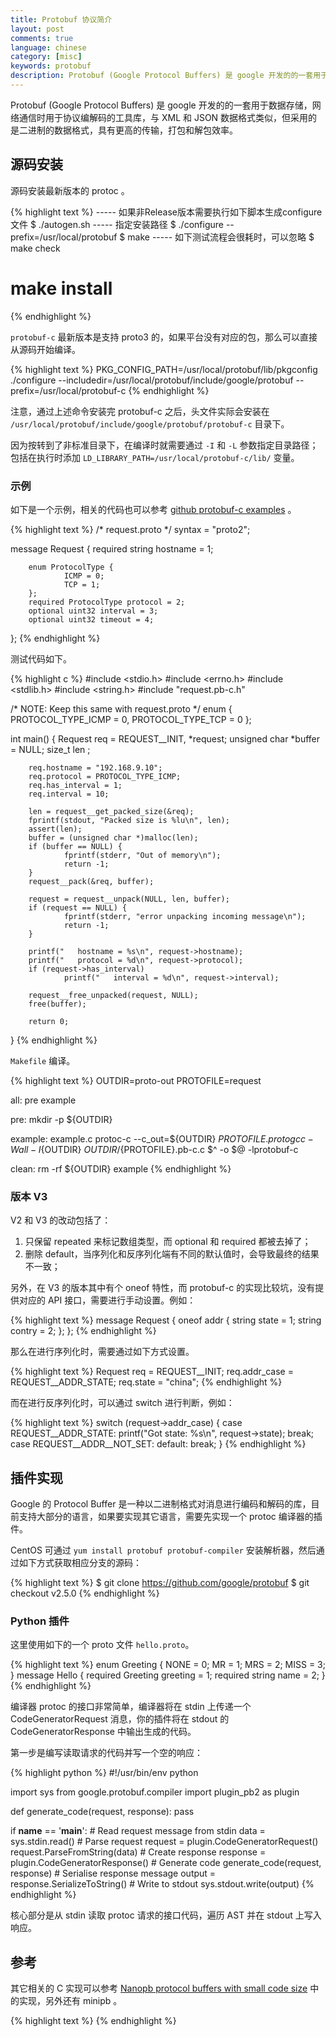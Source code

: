 ```yaml
---
title: Protobuf 协议简介
layout: post
comments: true
language: chinese
category: [misc]
keywords: protobuf
description: Protobuf (Google Protocol Buffers) 是 google 开发的的一套用于数据存储，网络通信时用于协议编解码的工具库，与 XML 和 JSON 数据格式类似，但采用的是二进制的数据格式，具有更高的传输，打包和解包效率。
---
```


Protobuf (Google Protocol Buffers) 是 google 开发的的一套用于数据存储，网络通信时用于协议编解码的工具库，与 XML 和 JSON 数据格式类似，但采用的是二进制的数据格式，具有更高的传输，打包和解包效率。

<!-- more -->

## 源码安装

源码安装最新版本的 protoc 。

{% highlight text %}
----- 如果非Release版本需要执行如下脚本生成configure文件
$ ./autogen.sh
----- 指定安装路径
$ ./configure --prefix=/usr/local/protobuf
$ make
----- 如下测试流程会很耗时，可以忽略
$ make check
# make install
{% endhighlight %}

`protobuf-c` 最新版本是支持 proto3 的，如果平台没有对应的包，那么可以直接从源码开始编译。

{% highlight text %}
PKG_CONFIG_PATH=/usr/local/protobuf/lib/pkgconfig \
./configure --includedir=/usr/local/protobuf/include/google/protobuf --prefix=/usr/local/protobuf-c
{% endhighlight %}

注意，通过上述命令安装完 protobuf-c 之后，头文件实际会安装在 `/usr/local/protobuf/include/google/protobuf/protobuf-c` 目录下。

因为按转到了非标准目录下，在编译时就需要通过 `-I` 和 `-L` 参数指定目录路径；包括在执行时添加 `LD_LIBRARY_PATH=/usr/local/protobuf-c/lib/` 变量。


### 示例

如下是一个示例，相关的代码也可以参考 [github protobuf-c examples](https://github.com/protobuf-c/protobuf-c/wiki/Examples) 。

{% highlight text %}
/* request.proto */
syntax = "proto2";

message Request {
        required string hostname = 1;

        enum ProtocolType {
                ICMP = 0;
                TCP = 1;
        };
        required ProtocolType protocol = 2;
        optional uint32 interval = 3;
        optional uint32 timeout = 4;
};
{% endhighlight %}

测试代码如下。

{% highlight c %}
#include <stdio.h>
#include <errno.h>
#include <stdlib.h>
#include <string.h>
#include "request.pb-c.h"

/* NOTE: Keep this same with request.proto */
enum {
        PROTOCOL_TYPE_ICMP = 0,
        PROTOCOL_TYPE_TCP  = 0
};

int main()
{
        Request req = REQUEST__INIT, *request;
        unsigned char *buffer = NULL;
        size_t len ;

        req.hostname = "192.168.9.10";
        req.protocol = PROTOCOL_TYPE_ICMP;
        req.has_interval = 1;
        req.interval = 10;

        len = request__get_packed_size(&req);
        fprintf(stdout, "Packed size is %lu\n", len);
        assert(len);
        buffer = (unsigned char *)malloc(len);
        if (buffer == NULL) {
                fprintf(stderr, "Out of memory\n");
                return -1;
        }
        request__pack(&req, buffer);

        request = request__unpack(NULL, len, buffer);
        if (request == NULL) {
                fprintf(stderr, "error unpacking incoming message\n");
                return -1;
        }

        printf("   hostname = %s\n", request->hostname);
        printf("   protocol = %d\n", request->protocol);
        if (request->has_interval)
                printf("   interval = %d\n", request->interval);

        request__free_unpacked(request, NULL);
        free(buffer);

        return 0;
}
{% endhighlight %}

`Makefile` 编译。

{% highlight text %}
OUTDIR=proto-out
PROTOFILE=request

all: pre example

pre:
        mkdir -p ${OUTDIR}

example: example.c
        protoc-c --c_out=${OUTDIR} ${PROTOFILE}.proto
        gcc -Wall -I${OUTDIR} ${OUTDIR}/${PROTOFILE}.pb-c.c $^ -o $@ -lprotobuf-c

clean:
        rm -rf ${OUTDIR} example
{% endhighlight %}

### 版本 V3

V2 和 V3 的改动包括了：

1. 只保留 repeated 来标记数组类型，而 optional 和 required 都被去掉了；
2. 删除 default，当序列化和反序列化端有不同的默认值时，会导致最终的结果不一致；

另外，在 V3 的版本其中有个 oneof 特性，而 protobuf-c 的实现比较坑，没有提供对应的 API 接口，需要进行手动设置。例如：

{% highlight text %}
message Request {
	oneof addr {
		string state = 1;
		string contry = 2;
	};
};
{% endhighlight %}

那么在进行序列化时，需要通过如下方式设置。

{% highlight text %}
Request req = REQUEST__INIT;
req.addr_case = REQUEST__ADDR_STATE;
req.state = "china";
{% endhighlight %}

而在进行反序列化时，可以通过 switch 进行判断，例如：

{% highlight text %}
switch (request->addr_case) {
case REQUEST__ADDR_STATE:
	printf("Got state: %s\n", request->state);
	break;
case REQUEST__ADDR__NOT_SET:
default:
	break;
}
{% endhighlight %}

## 插件实现

Google 的 Protocol Buffer 是一种以二进制格式对消息进行编码和解码的库，目前支持大部分的语言，如果要实现其它语言，需要先实现一个 protoc 编译器的插件。

CentOS 可通过 `yum install protobuf protobuf-compiler` 安装解析器，然后通过如下方式获取相应分支的源码：

{% highlight text %}
$ git clone https://github.com/google/protobuf
$ git checkout v2.5.0
{% endhighlight %}

### Python 插件

这里使用如下的一个 proto 文件 `hello.proto`。

{% highlight text %}
enum Greeting {
	NONE = 0;
	MR = 1;
	MRS = 2;
	MISS = 3;
}
message Hello {
	required Greeting greeting = 1;
	required string name = 2;
}
{% endhighlight %}

编译器 protoc 的接口非常简单，编译器将在 stdin 上传递一个 CodeGeneratorRequest 消息，你的插件将在 stdout 的 CodeGeneratorResponse 中输出生成的代码。

第一步是编写读取请求的代码并写一个空的响应：

{% highlight python %}
#!/usr/bin/env python

import sys
from google.protobuf.compiler import plugin_pb2 as plugin

def generate_code(request, response):
    pass

if __name__ == '__main__':
    # Read request message from stdin
    data = sys.stdin.read()
    # Parse request
    request = plugin.CodeGeneratorRequest()
    request.ParseFromString(data)
    # Create response
    response = plugin.CodeGeneratorResponse()
    # Generate code
    generate_code(request, response)
    # Serialise response message
    output = response.SerializeToString()
    # Write to stdout
    sys.stdout.write(output)
{% endhighlight %}

<!--
编译器 protoc 遵循关于插件名称的命名约定，可以在 PATH 中将代码保存在名为 protoc-gen-custom 的文件中，或使用你喜欢的任何名称保存，并将插件的名称和路径传递给 `--plugin` 命令行选项。


让我们修改 generate_code() 函数来生成 .proto 文件的JSON表示。在这篇文章中，根据之前我们定义的proto文件内容，首先我们需要一个遍历AST并返回所有枚举，消息和嵌套类型的函数：

def traverse(proto_file):
    def _traverse(package, items):
        for item in items:
            yield item, package
            if isinstance(item, DescriptorProto):
                for enum in item.enum_type:
                    yield enum, package
                for nested in item.nested_type:
                    nested_package = package + item.name
                    for nested_item in _traverse(nested, nested_package):
                        yield nested_item, nested_package
    return itertools.chain(
        _traverse(proto_file.package, proto_file.enum_type),
        _traverse(proto_file.package, proto_file.message_type),
    )

现在 generate_code() 代码如下所示：

import itertools
import json
from google.protobuf.descriptor_pb2 import DescriptorProto, EnumDescriptorProto
def generate_code(request, response):
    for proto_file in request.proto_file:
        output = []
        # Parse request
        for item, package in traverse(proto_file):
            data = {
                'package': proto_file.package or '&lt;root&gt;',
                'filename': proto_file.name,
                'name': item.name,
            }
            if isinstance(item, DescriptorProto):
                data.update({
                    'type': 'Message',
                    'properties': [{'name': f.name, 'type': int(f.type)}
                                   for f in item.field]
                })
            elif isinstance(item, EnumDescriptorProto):
                data.update({
                    'type': 'Enum',
                    'values': [{'name': v.name, 'value': v.number}
                               for v in item.value]
                })
            output.append(data)
        # Fill response
        f = response.file.add()
        f.name = proto_file.name + '.json'
        f.content = json.dumps(output, indent=2)

对于 protoc 请求中的每个 .proto 文件，我们遍历所有项目（枚举，消息和嵌套类型），并在字典中写入一些信息。然后，我们向 protoc 的响应中添加一个新文件，我们设置文件名，在该例中等于原始文件名加上 .json 扩展名，以及字典的JSON表示形式的内容。

如果再次运行protobuf编译器，它将在build目录中输出一个名为 hello.proto.json 的文件，内容如下：
-->

核心部分是从 stdin 读取 protoc 请求的接口代码，遍历 AST 并在 stdout 上写入响应。




<!--
这里的插件扩展以 `protoc-gen-go` 插件为例。

https://tunsuy.github.io/2017/02/20/%E4%B8%BAProtobuf%E7%BC%96%E8%AF%91%E5%99%A8protoc%E7%BC%96%E5%86%99%E6%8F%92%E4%BB%B6/
https://hitzhangjie.github.io/2017/05/23/Protoc%E5%8F%8A%E6%8F%92%E4%BB%B6%E5%B7%A5%E4%BD%9C%E5%8E%9F%E7%90%86%E5%88%86%E6%9E%90(%E7%B2%BE%E5%8D%8E%E7%89%88).html


{% highlight text %}
$ protoc --plugin=protoc-gen-custom=plugin.py --custom_out=./build hello.proto
{% endhighlight %}

-->








## 参考

其它相关的 C 实现可以参考 [Nanopb protocol buffers with small code size](http://jpa.kapsi.fi/nanopb/) 中的实现，另外还有 minipb 。

<!--
Protobuf 语言指南
https://blog.csdn.net/cchd0001/article/details/50669079
-->


{% highlight text %}
{% endhighlight %}

